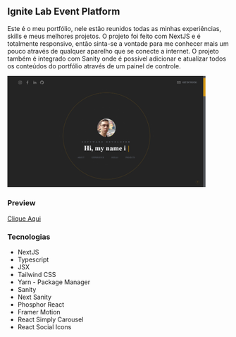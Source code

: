 ## Ignite Lab Event Platform

Este é o meu portfólio, nele estão reunidos todas as minhas experiências, skills e meus melhores projetos. O projeto foi feito com NextJS e é totalmente responsivo, então sinta-se a vontade para me conhecer mais um pouco através de qualquer aparelho que se conecte a internet. O projeto também é integrado com Sanity onde é possível adicionar e atualizar todos os conteúdos do portfólio através de um painel de controle.

<img src = "./assets/preview.png" width="450px">

### Preview

[Clique Aqui](https://my-portfolio-nine-zeta-94.vercel.app/#hero)

### Tecnologias

- NextJS
- Typescript
- JSX
- Tailwind CSS
- Yarn - Package Manager
- Sanity
- Next Sanity
- Phosphor React
- Framer Motion
- React Simply Carousel
- React Social Icons
